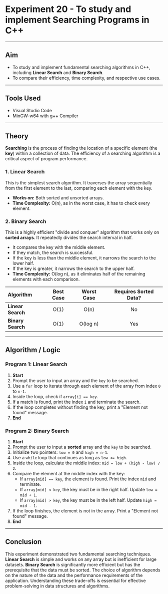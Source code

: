 # Experiment 20 - To study and implement Searching Programs in C++

---

## Aim
- To study and implement fundamental searching algorithms in C++, including **Linear Search** and **Binary Search**.
- To compare their efficiency, time complexity, and respective use cases.

---

## Tools Used
- Visual Studio Code
- MinGW-w64 with g++ Compiler

---

## Theory
**Searching** is the process of finding the location of a specific element (the **key**) within a collection of data. The efficiency of a searching algorithm is a critical aspect of program performance.

### 1. Linear Search
This is the simplest search algorithm. It traverses the array sequentially from the first element to the last, comparing each element with the key.
- **Works on:** Both sorted and unsorted arrays.
- **Time Complexity:** O(n), as in the worst case, it has to check every element.

### 2. Binary Search
This is a highly efficient "divide and conquer" algorithm that works only on **sorted arrays**. It repeatedly divides the search interval in half.
- It compares the key with the middle element.
- If they match, the search is successful.
- If the key is less than the middle element, it narrows the search to the lower half.
- If the key is greater, it narrows the search to the upper half.
- **Time Complexity:** O(log n), as it eliminates half of the remaining elements with each comparison.

| Algorithm | Best Case | Worst Case | Requires Sorted Data? |
| :--- | :---: | :---: | :---: |
| **Linear Search** | O(1) | O(n) | No |
| **Binary Search** | O(1) | O(log n) | Yes |

---

## Algorithm / Logic

### Program 1: Linear Search
1.  **Start**
2.  Prompt the user to input an array and the `key` to be searched.
3.  Use a `for` loop to iterate through each element of the array from index `0` to `n-1`.
4.  Inside the loop, check if `array[i] == key`.
5.  If a match is found, print the index `i` and terminate the search.
6.  If the loop completes without finding the key, print a "Element not found" message.
7.  **End**

### Program 2: Binary Search
1.  **Start**
2.  Prompt the user to input a **sorted** array and the `key` to be searched.
3.  Initialize two pointers: `low = 0` and `high = n-1`.
4.  Use a `while` loop that continues as long as `low <= high`.
5.  Inside the loop, calculate the middle index: `mid = low + (high - low) / 2`.
6.  Compare the element at the middle index with the key:
    - If `array[mid] == key`, the element is found. Print the index `mid` and terminate.
    - If `array[mid] < key`, the key must be in the right half. Update `low = mid + 1`.
    - If `array[mid] > key`, the key must be in the left half. Update `high = mid - 1`.
7.  If the loop finishes, the element is not in the array. Print a "Element not found" message.
8.  **End**

---

## Conclusion
This experiment demonstrated two fundamental searching techniques. **Linear Search** is simple and works on any array but is inefficient for large datasets. **Binary Search** is significantly more efficient but has the prerequisite that the data must be sorted. The choice of algorithm depends on the nature of the data and the performance requirements of the application. Understanding these trade-offs is essential for effective problem-solving in data structures and algorithms.
